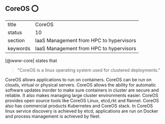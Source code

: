 ## CoreOS :o:


|          |                                         |
| -------- | --------------------------------------- |
| title    | CoreOS                                  | 
| status   | 10                                      |
| section  | IaaS Management from HPC to hypervisors |
| keywords | IaaS Management from HPC to hypervisors |


[@www-core] states that

> "CoreOS is a linux operating system used for clustered
> deployments."

CoreOS allows applications to run on
containers. CoreOS can be run on clouds, virtual or physical
servers. CoreOS allows the ability for automatic software updates
inorder to make sure containers in cluster are secure and reliable. It
also makes managing large cluster environments easier. CoreOS provides
open source tools like CoreOS Linux, etcd,rkt and flannel. CoreOS also
has commercial products Kubernetes and CoreOS stack. In CoreOS linux
service discovery is achieved by etcd, applications are run on Docker
and process management is achieved by fleet.

